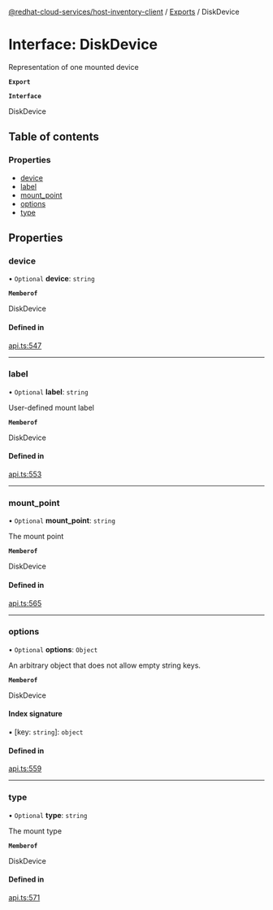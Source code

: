 [@redhat-cloud-services/host-inventory-client](../README.md) / [Exports](../modules.md) / DiskDevice

# Interface: DiskDevice

Representation of one mounted device

**`Export`**

**`Interface`**

DiskDevice

## Table of contents

### Properties

- [device](DiskDevice.md#device)
- [label](DiskDevice.md#label)
- [mount\_point](DiskDevice.md#mount_point)
- [options](DiskDevice.md#options)
- [type](DiskDevice.md#type)

## Properties

### device

• `Optional` **device**: `string`

**`Memberof`**

DiskDevice

#### Defined in

[api.ts:547](https://github.com/RedHatInsights/javascript-clients/blob/master/packages/host-inventory/api.ts#L547)

___

### label

• `Optional` **label**: `string`

User-defined mount label

**`Memberof`**

DiskDevice

#### Defined in

[api.ts:553](https://github.com/RedHatInsights/javascript-clients/blob/master/packages/host-inventory/api.ts#L553)

___

### mount\_point

• `Optional` **mount\_point**: `string`

The mount point

**`Memberof`**

DiskDevice

#### Defined in

[api.ts:565](https://github.com/RedHatInsights/javascript-clients/blob/master/packages/host-inventory/api.ts#L565)

___

### options

• `Optional` **options**: `Object`

An arbitrary object that does not allow empty string keys.

**`Memberof`**

DiskDevice

#### Index signature

▪ [key: `string`]: `object`

#### Defined in

[api.ts:559](https://github.com/RedHatInsights/javascript-clients/blob/master/packages/host-inventory/api.ts#L559)

___

### type

• `Optional` **type**: `string`

The mount type

**`Memberof`**

DiskDevice

#### Defined in

[api.ts:571](https://github.com/RedHatInsights/javascript-clients/blob/master/packages/host-inventory/api.ts#L571)
